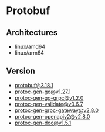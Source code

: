# Protobuf

## Architectures

-   linux/amd64
-   linux/arm64

## Version

-   protobuf@3.18.1
-   protoc-gen-go@v1.27.1
-   protoc-gen-go-grpc@v1.2.0
-   protoc-gen-validate@v0.6.7
-   protoc-gen-grpc-gateway@v2.8.0
-   protoc-gen-openapiv2@v2.8.0
-   protoc-gen-doc@v1.5.1
